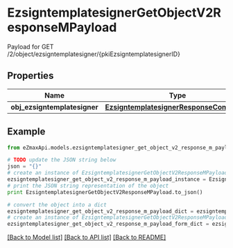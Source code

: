 # EzsigntemplatesignerGetObjectV2ResponseMPayload

Payload for GET /2/object/ezsigntemplatesigner/{pkiEzsigntemplatesignerID}

## Properties

Name | Type | Description | Notes
------------ | ------------- | ------------- | -------------
**obj_ezsigntemplatesigner** | [**EzsigntemplatesignerResponseCompound**](EzsigntemplatesignerResponseCompound.md) |  | 

## Example

```python
from eZmaxApi.models.ezsigntemplatesigner_get_object_v2_response_m_payload import EzsigntemplatesignerGetObjectV2ResponseMPayload

# TODO update the JSON string below
json = "{}"
# create an instance of EzsigntemplatesignerGetObjectV2ResponseMPayload from a JSON string
ezsigntemplatesigner_get_object_v2_response_m_payload_instance = EzsigntemplatesignerGetObjectV2ResponseMPayload.from_json(json)
# print the JSON string representation of the object
print EzsigntemplatesignerGetObjectV2ResponseMPayload.to_json()

# convert the object into a dict
ezsigntemplatesigner_get_object_v2_response_m_payload_dict = ezsigntemplatesigner_get_object_v2_response_m_payload_instance.to_dict()
# create an instance of EzsigntemplatesignerGetObjectV2ResponseMPayload from a dict
ezsigntemplatesigner_get_object_v2_response_m_payload_form_dict = ezsigntemplatesigner_get_object_v2_response_m_payload.from_dict(ezsigntemplatesigner_get_object_v2_response_m_payload_dict)
```
[[Back to Model list]](../README.md#documentation-for-models) [[Back to API list]](../README.md#documentation-for-api-endpoints) [[Back to README]](../README.md)


